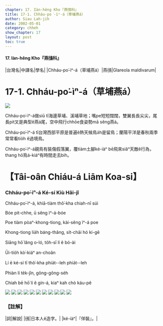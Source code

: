```yaml
---
chapter: 17. Iàn-hêng Kho『燕鴴科』
title: 17-1. Chháu-po͘-ìⁿ-á（草埔燕á）
author: Siau Lah-jih
date: 2002-05-01
category: chheh
show_chapter: 17
layout: post
toc: true
---
```


#### 17. Iàn-hêng Kho『燕鴴科』


|台灣名|中譯名|學名|
|Chháu-po͘-ìⁿ-á（草埔燕á）|燕鴴|Glareola maldivarum|


# 17-1. Chháu-po͘-ìⁿ-á（草埔燕á）


![](../too5/17/17-1-3.Chháu-po͘-ìⁿ-á.jpg)


Chháu-po͘-ìⁿ-á做siū tī海邊草埔、溪埔草地；嘴pe短短闊闊，雙翼長長尖尖，尾長pit叉是典型ê燕á尾，空中飛行chhōe食姿勢mā sêng燕á。

Chháu-po͘-ìⁿ-á tī台灣西部平原是普遍ê熱天候鳥a̍h是留鳥；蘭陽平洋是春秋兩季常常看tio̍h ê過境鳥。

Chháu-po͘-ìⁿ-á親鳥有裝傷假落翼，覆tiàm土腳ké-iàⁿ bē飛來siâⁿ天敵ê行為，thang hō͘鳥á-kiáⁿ有時間走去bih。




# 【Tâi-oân Chiáu-á Liām Koa-si】

### **Chháu-po͘-ìⁿ-á Ké-sí Kiù Hâi-jî**

Chháu-po͘-ìⁿ-á, khiā-tiàm thô͘-kha chiah-nī súi

Bóe pit-chhe, ū sêng ìⁿ-á-bóe

Poe tiàm pòaⁿ-khong-tiong, kài-sêng ìⁿ-á poe

Khong-tiong lia̍h báng-thâng, si̍t-chāi hó ki-gē

Siāng hō͘ lâng o-ló, to̍h-sī lí ê bó-ài

Ūi-tio̍h kò͘-kiáⁿ an-choân

Lí ē ké-sí tī thô͘-kha phia̍t--leh phia̍t--leh

Phiàn lí te̍k-jîn, gông-gông-se̍h

Chiah bē hō͘ lí ê gín-á, kiaⁿ kah chò káu-pê



![](../too5/17/17-1-4.Chháu-po͘-ìⁿ-á.jpg)
![](../too5/17/17-1-8.Chháu-po͘-ìⁿ-á.jpg)
![](../too5/17/17-1-9.Chháu-po͘-ìⁿ-á.jpg)
![](../too5/17/17-1-1.Chháu-po͘-ìⁿ-á.jpg)
![](../too5/17/17-1-2.Chháu-po͘-ìⁿ-á.jpg)
![](../too5/17/17-1-5.Chháu-po͘-ìⁿ-á.jpg)
![](../too5/17/17-1-6.Chháu-po͘-ìⁿ-á.jpg)
![](../too5/17/17-1-7.Chháu-po͘-ìⁿ-á.jpg)
![](../too5/17/17-1-10.Chháu-po͘-ìⁿ-á.jpg)
![](../too5/17/17-1-11.Chháu-po͘-ìⁿ-á.jpg)
![](../too5/17/17-1-12.Chháu-po͘-ìⁿ-á.jpg)



### 【註解】

|詞|解說|
|鴴|日本人ê造字。|
|ké-iàⁿ|『佯裝』。|


